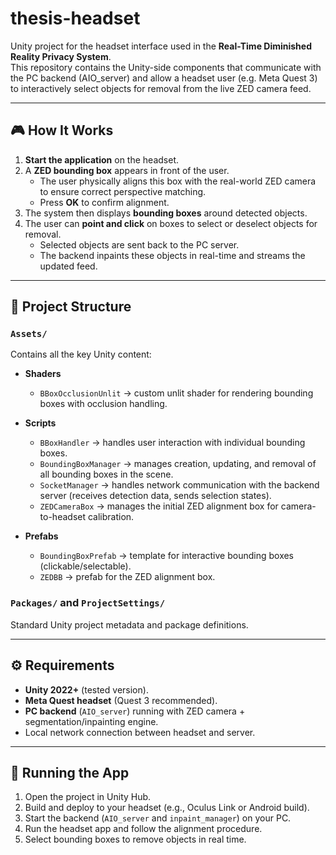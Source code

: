 # thesis-headset

Unity project for the headset interface used in the **Real-Time Diminished Reality Privacy System**.  
This repository contains the Unity-side components that communicate with the PC backend (AIO_server) and allow a headset user (e.g. Meta Quest 3) to interactively select objects for removal from the live ZED camera feed.

---

## 🎮 How It Works

1. **Start the application** on the headset.  
2. A **ZED bounding box** appears in front of the user.  
   - The user physically aligns this box with the real-world ZED camera to ensure correct perspective matching.  
   - Press **OK** to confirm alignment.  
3. The system then displays **bounding boxes** around detected objects.  
4. The user can **point and click** on boxes to select or deselect objects for removal.  
   - Selected objects are sent back to the PC server.  
   - The backend inpaints these objects in real-time and streams the updated feed.  

---

## 🧩 Project Structure

### `Assets/`
Contains all the key Unity content:

- **Shaders**
  - `BBoxOcclusionUnlit` → custom unlit shader for rendering bounding boxes with occlusion handling.

- **Scripts**
  - `BBoxHandler` → handles user interaction with individual bounding boxes.  
  - `BoundingBoxManager` → manages creation, updating, and removal of all bounding boxes in the scene.  
  - `SocketManager` → handles network communication with the backend server (receives detection data, sends selection states).  
  - `ZEDCameraBox` → manages the initial ZED alignment box for camera-to-headset calibration.

- **Prefabs**
  - `BoundingBoxPrefab` → template for interactive bounding boxes (clickable/selectable).  
  - `ZEDBB` → prefab for the ZED alignment box.

### `Packages/` and `ProjectSettings/`
Standard Unity project metadata and package definitions.

---

## ⚙️ Requirements

- **Unity 2022+** (tested version).  
- **Meta Quest headset** (Quest 3 recommended).  
- **PC backend** (`AIO_server`) running with ZED camera + segmentation/inpainting engine.  
- Local network connection between headset and server.

---

## 🚀 Running the App

1. Open the project in Unity Hub.  
2. Build and deploy to your headset (e.g., Oculus Link or Android build).  
3. Start the backend (`AIO_server` and `inpaint_manager`) on your PC.  
4. Run the headset app and follow the alignment procedure.  
5. Select bounding boxes to remove objects in real time.
